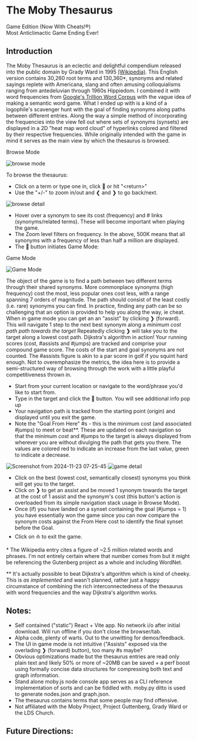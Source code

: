 # The Moby Thesaurus
Game Edition (Now With Cheats!®) <br>
Most Anticlimactic Game Ending Ever!

## Introduction

The Moby Thesaurus is an eclectic and delightful compendium released into the public domain by Grady Ward in 1995 [(Wikipedia)](https://en.wikipedia.org/wiki/Moby_Project). This English version contains 30,260 root terms and 130,360*, synonyms and related sayings replete with Americana, slang and often amusing colloquialisms ranging from antedeluvian through 1960s Hippiedom. I combined it with word frequencies from [Google's Trillion Word Corpus](https://research.google/blog/all-our-n-gram-are-belong-to-you/) with the vague idea of making a semantic word game. What I ended up with is a kind of a logophile's scavenger hunt with the goal of finding synonyms along paths between different entries. Along the way a simple method of incorporating the frequencies into the view fell out where sets of synonyms (synsets) are displayed in a 2D "heat map word cloud" of hyperlinks colored and filtered by their respective frequencies. While originally intended with the game in mind it serves as the main view by which the thesaurus is browsed.


Browse Mode


![browse mode](https://github.com/user-attachments/assets/77ee6923-6477-432c-aa66-0541cab2a541)



To browse the thesaurus:
- Click on a term or type one in, click &#128270; or hit "\<return\>"
- Use the "+/-" to zoom in/out and &#x276E; and &#x276F; to go back/next.
  
![browse detail](https://github.com/user-attachments/assets/d9d4d38c-0d9d-4984-a583-a1e0590ffee1)


- Hover over a synonym to see its cost (frequency) and # links (synonyms/related terms). These will become important when playing the game.
- The Zoom level filters on frequency. In the above, 500K means that all synonyms with a frequency of less than half a million are displayed.
- The  &#x1f9ed; button initiates Game Mode:

Game Mode


![Game Mode](https://github.com/user-attachments/assets/70b884cf-493f-4f41-a124-5cae8ab6961e)



The object of the game is to find a path between two different terms through their shared synonyms. More commonplace synonyms (high frequency) cost the most, less popular ones cost less, with a range spanning 7 orders of magnitude. The path should consist of the least costly (i.e. rare) synonyms you can find. In practice, finding any path can be so challenging that an option is provided to help you along the way, ie cheat. When in game mode you can get an an "assist" by clicking &#x276F; (forward). This will navigate 1 step to the next best synonym along a *minimum cost path path towards the target* Repeatedly clicking &#x276F; will take you to the target along a lowest cost path. Dijkstra's algorithm in action! Your running scores (cost, #assists and  #jumps) are tracked and comprise your compound game score. The costs of the start and goal synonyms are not counted. The #assists figure is akin to a par score in golf if you squint hard enough. Not to overemphasize the metrics, the idea here is to provide a semi-structured way of browsing through the work with a little playful competitiveness thrown in. 


- Start from your current location or navigate to the word/phrase you'd like to start from.
- Type in the target and click the &#x1f9ed; button. You will see additional info pop up
- Your navigation path is tracked from the starting point (origin) and displayed until you exit the game.
- Note the "Goal From Here" #s - this is the minimum cost (and associated #jumps) to meet or beat**. These are updated on each navigation so that the minimum *cost* and  #jumps to the target is always displayed from wherever you are without divulging the path that gets you there. The values are colored red to indicate an increase from the last value, green to indicate a decrease.

![Screenshot from 2024-11-23 07-25-45](https://github.com/user-attachments/assets/fb7e42d5-6f4c-431f-809a-056bff6e329f)
![game detail](https://github.com/user-attachments/assets/33f6d28e-b0c9-44a7-8365-efc2ca50598f)

- Click on the best (lowest cost, semantically closest)  synonyms you think will get you to the target.
- Click on &#x276F; to get an assist and be moved 1 synonym towards the target at the cost of 1 assist and the synonym's cost (this button's action is overloaded from its simple navigation stack usage in Browse Mode).
- Once (if) you have landed on a synset containing the goal (#jumps = 1) you have essentially won the game since you can now compare the synonym costs against the From Here cost to identify the final synset before the Goal. 
- Click on &#x26F5; to exit the game.

\* The Wikipedia entry cites a figure of ~2.5 million related words and phrases.  I'm not entirely certain where that number comes from but it might be referencing the Gutenberg project as a whole and including WordNet.

\** It's actually possible to beat Dijkstra's altgorithm which is kind of cheeky. This is *as implemented* and wasn't planned, rather just a happy circumstance of combining the rich interconnectedness of the thesaurus with word frequencies and the way Dijkstra's algorithm works.


## Notes:
- Self contained ("static") React + Vite app. No network i/o after initial download. Will run offline if you don't close the browser/tab.
- Alpha code, plenty of warts. Out to the unwitting for demos/feedback.
- The UI in game mode is not intuitive ("Assists" exposed via the overlading &#x276F; (forward) button), too many #s maybe?
- Obvious optimizations made but the thesaurus entries are read only plain text and likely 50% or more of ~20MB can be saved + a perf boost using formally concise data structures for compressing both text and graph information.
- Stand alone moby.js node console app serves as a CLI reference implementation of sorts and can be fiddled with. moby.py ditto is used to generate nodes.json and graph.json.
- The thesaurus contains terms that some people may find offensive.
- Not affiliated with the Moby Project, Project Guttenberg, Grady Ward or the LDS Church.


## Future Directions:






